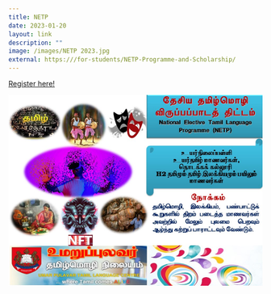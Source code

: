 ```yaml
---
title: NETP
date: 2023-01-20
layout: link
description: ""
image: /images/NETP 2023.jpg
external: https:///for-students/NETP-Programme-and-Scholarship/
---
```







[Register here!](https://form.gov.sg/63c6be4dbef23b0011734db5)

<a href="https://form.gov.sg/63c6be4dbef23b0011734db5">
<img alt="" src="/images/NETP%202023.jpg"></a>